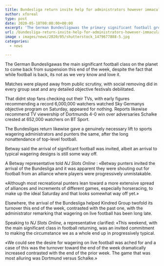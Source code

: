 ```yaml
---
title: Bundesliga return invite help for administrators however immaculate Saturday still way off
author: xforeal 
type: post
date: 2020-05-18T00:00:00+00:00
excerpt: 'The German Bundesligawas the primary significant football group on the planet to come back from suspension this end of the week, in spite of the fact that while football is back, its not as we very know and love it '
url: /bundesliga-return-invite-help-for-administrators-however-immaculate-saturday-still-way-off/
image : images/news/2020/05/shutterstock_1479677888-5.jpg
categories:
  - news

---
```

The German Bundesligawas the main significant football class on the planet to come back from suspension this end of the week, despite the fact that while football is back, its not as we very know and love it. 

Matches were played away from public scrutiny, with social removing did in every group seat and any detailed objective festivals debilitated. 

That didnt stop fans checking out their TVs, with early figures recommending a record 6,000,000 watchers watched Sky Germanys objective program on Saturday, appeared for nothing. Reports likewise recommend TV viewership of Dortmunds 4-0 win over adversaries Schalke crested at 652,000 watchers on BT Sport. 

The Bundesligas return likewise gave a genuinely necessary lift to sports wagering administrators and punters the same, after the long nonattendance of top-level football. 

Betway said the arrival of significant football was invited, albeit an arrival to typical wagering designs is still some way off. 

A Betway representative told _NJ Slots Online_ : &#171;Betway punters invited the arrival of the Bundesliga and it was apparent they were shouting out for football from an alliance where players were progressively unmistakable. 

&#171;Although most recreational punters lean toward a more extensive spread of alliances and increments of different games, especially horseracing, to make up the ideal Saturday and that looks somewhat way off yet.&#187; 

Elsewhere, the arrival of the Bundesliga helped Kindred Group twofold its turnover this end of the week, contrasted with the past one, with the administrator remarking that wagering on live football has been long late. 

Speaking to _NJ Slots Online,_ a representative clarified: &#171;This weekend, with the main significant class in football returning, was an invited commitment to making the circumstance we as a whole end up in progressively typical. 

&#171;We could see the desire for wagering on live football was ached for and a case of this was the turnover toward the end of the week dramatically increased contrasted with the end of the prior week. The game that was most alluring was Dortmund versus Schalke.&#187;